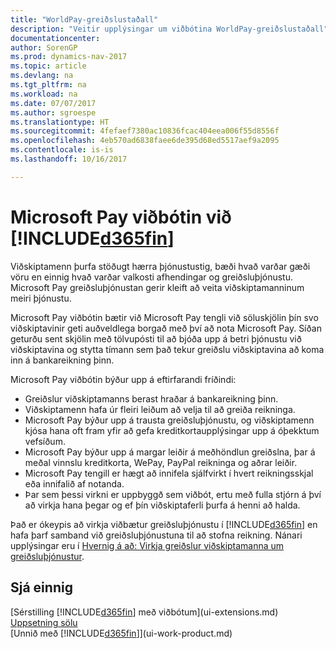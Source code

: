 ```yaml
---
title: "WorldPay-greiðslustaðall"
description: "Veitir upplýsingar um viðbótina WorldPay-greiðslustaðall"
documentationcenter: 
author: SorenGP
ms.prod: dynamics-nav-2017
ms.topic: article
ms.devlang: na
ms.tgt_pltfrm: na
ms.workload: na
ms.date: 07/07/2017
ms.author: sgroespe
ms.translationtype: HT
ms.sourcegitcommit: 4fefaef7380ac10836fcac404eea006f55d8556f
ms.openlocfilehash: 4eb570ad6838faee6de395d68ed5517aef9a2095
ms.contentlocale: is-is
ms.lasthandoff: 10/16/2017

---
```

# <a name="the-microsoft-pay-extension-to-included365finincludesd365finlongmdmd"></a>Microsoft Pay viðbótin við [!INCLUDE[d365fin](includes/d365fin_long_md.md)]
Viðskiptamenn þurfa stöðugt hærra þjónustustig, bæði hvað varðar gæði vöru en einnig hvað varðar valkosti afhendingar og greiðsluþjónustu. Microsoft Pay greiðsluþjónustan gerir kleift að veita viðskiptamanninum meiri þjónustu.

Microsoft Pay viðbótin bætir við Microsoft Pay tengli við söluskjölin þín svo viðskiptavinir geti auðveldlega borgað með því að nota Microsoft Pay. Síðan geturðu sent skjölin með tölvupósti til að bjóða upp á betri þjónustu við viðskiptavina og stytta tímann sem það tekur greiðslu viðskiptavina að koma inn á bankareikning þinn.

Microsoft Pay viðbótin býður upp á eftirfarandi fríðindi:
- Greiðslur viðskiptamanns berast hraðar á bankareikning þinn.
- Viðskiptamenn hafa úr fleiri leiðum að velja til að greiða reikninga.
- Microsoft Pay býður upp á trausta greiðsluþjónustu, og viðskiptamenn kjósa hana oft fram yfir að gefa kreditkortaupplýsingar upp á óþekktum vefsíðum.
- Microsoft Pay býður upp á margar leiðir á meðhöndlun greiðslna, þar á meðal vinnslu kreditkorta, WePay, PayPal reikninga og aðrar leiðir.
- Microsoft Pay tengill er hægt að innifela sjálfvirkt í hvert reikningsskjal eða innifalið af notanda.
- Þar sem þessi virkni er uppbyggð sem viðbót, ertu með fulla stjórn á því að virkja hana þegar og ef þín viðskiptaferli þurfa á henni að halda.

Það er ókeypis að virkja viðbætur greiðsluþjónustu í [!INCLUDE[d365fin](includes/d365fin_md.md)] en hafa þarf samband við greiðsluþjónustuna til að stofna reikning. Nánari upplýsingar eru í [Hvernig á að: Virkja greiðslur viðskiptamanna um greiðsluþjónustur](sales-how-enable-payment-service-extensions.md).

## <a name="see-also"></a>Sjá einnig
[Sérstilling [!INCLUDE[d365fin](includes/d365fin_md.md)] með viðbótum](ui-extensions.md)  
[Uppsetning sölu](sales-setup-sales.md)  
[Unnið með [!INCLUDE[d365fin](includes/d365fin_md.md)]](ui-work-product.md)

